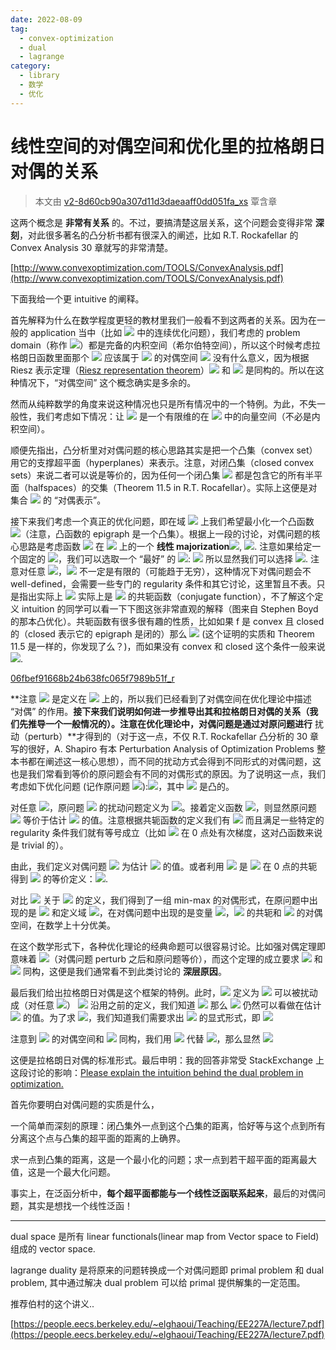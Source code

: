 ```yaml
---
date: 2022-08-09
tag:
  - convex-optimization
  - dual
  - lagrange
category:
  - library
  - 数学
  - 优化
---
```



# 线性空间的对偶空间和优化里的拉格朗日对偶的关系

> 本文由 [v2-8d60cb90a307d11d3daeaaff0dd051fa_xs](.//) 覃含章

这两个概念是 **非常有关系** 的。不过，要搞清楚这层关系，这个问题会变得非常 **深刻**，对此很多著名的凸分析书都有很深入的阐述，比如 R.T. Rockafellar 的 Convex Analysis 30 章就写的非常清楚。

[http://www.convexoptimization.com/TOOLS/ConvexAnalysis.pdf](http://www.convexoptimization.com/TOOLS/ConvexAnalysis.pdf)

下面我给一个更 intuitive 的阐释。

首先解释为什么在数学程度更轻的教材里我们一般看不到这两者的关系。因为在一般的 application 当中（比如 ![](https://www.zhihu.com/equation?tex=%5Cmathbb%7BR%7D%5En) 中的连续优化问题），我们考虑的 problem domain（称作 ![](https://www.zhihu.com/equation?tex=Y)）都是完备的内积空间（希尔伯特空间），所以这个时候考虑拉格朗日函数里面那个 ![](https://www.zhihu.com/equation?tex=%5Clambda) 应该属于 ![](https://www.zhihu.com/equation?tex=Y) 的对偶空间 ![](https://www.zhihu.com/equation?tex=Y%5E%2A) 没有什么意义，因为根据 Riesz 表示定理（[Riesz representation theorem](https://en.wikipedia.org/wiki/Riesz_representation_theorem)）![](https://www.zhihu.com/equation?tex=Y) 和 ![](https://www.zhihu.com/equation?tex=Y%5E%2A) 是同构的。所以在这种情况下，“对偶空间” 这个概念确实是多余的。

然而从纯粹数学的角度来说这种情况也只是所有情况中的一个特例。为此，不失一般性，我们考虑如下情况：让 ![](https://www.zhihu.com/equation?tex=Y) 是一个有限维的在 ![](https://www.zhihu.com/equation?tex=%5Cmathbb%7BR%7D) 中的向量空间（不必是内积空间）。

顺便先指出，凸分析里对对偶问题的核心思路其实是把一个凸集（convex set）用它的支撑超平面（hyperplanes）来表示。注意，对闭凸集（closed convex sets）来说二者可以说是等价的，因为任何一个闭凸集 ![](https://www.zhihu.com/equation?tex=C) 都是包含它的所有半平面（halfspaces）的交集（Theorem 11.5 in R.T. Rocafellar）。实际上这便是对集合 ![](https://www.zhihu.com/equation?tex=C) 的 “对偶表示”。

接下来我们考虑一个真正的优化问题，即在域 ![](https://www.zhihu.com/equation?tex=Y) 上我们希望最小化一个凸函数 ![](https://www.zhihu.com/equation?tex=f)（注意，凸函数的 epigraph 是一个凸集）。根据上一段的讨论，对偶问题的核心思路是考虑函数 ![](https://www.zhihu.com/equation?tex=f) 在 ![](https://www.zhihu.com/equation?tex=Y) 上的一个 **线性 majorization**![](https://www.zhihu.com/equation?tex=%5Clangle+%5Clambda%2Cx+%5Crangle+-+%5Calpha), ![](https://www.zhihu.com/equation?tex=%5Clambda%5Cin+Y%5E%2A). 注意如果给定一个固定的 ![](https://www.zhihu.com/equation?tex=%5Clambda)，我们可以选取一个 “最好” 的 ![](https://www.zhihu.com/equation?tex=%5Calpha):
![](https://www.zhihu.com/equation?tex=f%28x%29%5Cgeq++%5Clangle+%5Clambda%2C+x+%5Crangle-%5Calpha%2C+%5Cforall~x%5Cin+Y+%5CLeftrightarrow+%5Calpha%5Cgeq+%5Csup%5Climits_%7Bx%5Cin+Y%7D+%28+%5Clangle+%5Clambda%2C+x+%5Crangle-f%28x%29%29)
所以显然我们可以选择
![](https://www.zhihu.com/equation?tex=%5Calpha%3Df%5E%2A%28%5Clambda%29%3D+%5Csup%5Climits_%7Bx%5Cin+Y%7D+%28+%5Clangle+%5Clambda%2C+x+%5Crangle-f%28x%29%29).
注意对任意 ![](https://www.zhihu.com/equation?tex=%5Clambda)，![](https://www.zhihu.com/equation?tex=%5Calpha) 不一定是有限的（可能趋于无穷），这种情况下对偶问题会不 well-defined，会需要一些专门的 regularity 条件和其它讨论，这里暂且不表。只是指出实际上 ![](https://www.zhihu.com/equation?tex=f%5E%2A%28%5Clambda%29) 实际上是 ![](https://www.zhihu.com/equation?tex=f) 的共轭函数（conjugate function），不了解这个定义 intuition 的同学可以看一下下图这张非常直观的解释（图来自 Stephen Boyd 的那本凸优化）。共轭函数有很多很有趣的性质，比如如果 f 是 convex 且 closed 的（closed 表示它的 epigraph 是闭的）那么 ![](https://www.zhihu.com/equation?tex=f%5E%7B%2A%2A%7D%3Df) (这个证明的实质和 Theorem 11.5 是一样的，你发现了么？)，而如果没有 convex 和 closed 这个条件一般来说 ![](https://www.zhihu.com/equation?tex=f%5E%7B%2A%2A%7D+%3D+cl+%28co%28f%29+%29).

[06fbef91668b24b638fc065f7989b51f_r](.//)

**注意 ![](https://www.zhihu.com/equation?tex=f%5E%2A%28%5Clambda%29) 是定义在 ![](https://www.zhihu.com/equation?tex=Y%5E%2A) 上的，所以我们已经看到了对偶空间在优化理论中描述 “对偶” 的作用。**接下来我们说明如何进一步推导出其和拉格朗日对偶的关系（我们先推导一个一般情况的）。注意在优化理论中，对偶问题是通过对原问题进行** 扰动（perturb）**才得到的（对于这一点，不仅 R.T. Rockafellar 凸分析的 30 章写的很好，A. Shapiro 有本 Perturbation Analysis of Optimization Problems 整本书都在阐述这一核心思想），而不同的扰动方式会得到不同形式的对偶问题，这也是我们常看到等价的原问题会有不同的对偶形式的原因。为了说明这一点，我们考虑如下优化问题 (记作原问题 ![](https://www.zhihu.com/equation?tex=%5Ctextbf%7BP%7D)):![](https://www.zhihu.com/equation?tex=%5Cmin_%7Bx%5Cin+C%7D+%5Cphi%28x%2C0%29)，其中 ![](https://www.zhihu.com/equation?tex=%5Cphi%3AC%5Ctimes+D%5Crightarrow+%5Cmathbb%7BR%7D) 是凸的。

对任意 ![](https://www.zhihu.com/equation?tex=y%5Cin+D)，原问题 ![](https://www.zhihu.com/equation?tex=%5Ctextbf%7BP%7D) 的扰动问题定义为 ![](https://www.zhihu.com/equation?tex=%5Cmin_%7Bx%5Cin+C%7D+%5Cphi%28x%2Cy%29)。接着定义函数 ![](https://www.zhihu.com/equation?tex=h%28y%29%3D%5Cinf_%7Bx%5Cin+C%7D%5Cphi%28x%2Cy%29)，则显然原问题 ![](https://www.zhihu.com/equation?tex=%5Ctextbf%7BP%7D) 等价于估计 ![](https://www.zhihu.com/equation?tex=h%280%29) 的值。注意根据共轭函数的定义我们有 ![](https://www.zhihu.com/equation?tex=h%280%29%5Cgeq+h%5E%7B%2A%2A%7D%280%29) 而且满足一些特定的 regularity 条件我们就有等号成立（比如 ![](https://www.zhihu.com/equation?tex=h) 在 0 点处有次梯度，这对凸函数来说是 trivial 的）。

由此，我们定义对偶问题 ![](https://www.zhihu.com/equation?tex=%5Ctextbf%7BD%7D) 为估计 ![](https://www.zhihu.com/equation?tex=h%5E%7B%2A%2A%7D%280%29) 的值。或者利用 ![](https://www.zhihu.com/equation?tex=h%5E%7B%2A%2A%7D%280%29) 是 ![](https://www.zhihu.com/equation?tex=h%5E%2A) 在 0 点的共轭得到 ![](https://www.zhihu.com/equation?tex=%5Ctextbf%7BD%7D) 的等价定义：![](https://www.zhihu.com/equation?tex=%5Cmax_%7By%5E%2A%5Cin+D%5E%2A%7D-h%5E%2A%28y%5E%2A%29%3D%5Cmax_%7By%5E%2A%5Cin+D%5E%2A%7D-%5Cphi%5E%2A%280%2Cy%5E%2A%29).

对比 ![](https://www.zhihu.com/equation?tex=%5Ctextbf%7BP%7D) 关于 ![](https://www.zhihu.com/equation?tex=%5Cphi) 的定义，我们得到了一组 min-max 的对偶形式，在原问题中出现的是 ![](https://www.zhihu.com/equation?tex=x%2C%5Cphi) 和定义域 ![](https://www.zhihu.com/equation?tex=C)，在对偶问题中出现的是变量 ![](https://www.zhihu.com/equation?tex=y)，![](https://www.zhihu.com/equation?tex=%5Cphi) 的共轭和 ![](https://www.zhihu.com/equation?tex=D) 的对偶空间，在数学上十分优美。

在这个数学形式下，各种优化理论的经典命题可以很容易讨论。比如强对偶定理即意味着 ![](https://www.zhihu.com/equation?tex=%5Cphi%5E%7B%2A%2A%7D%3D%5Cphi)（对偶问题 perturb 之后和原问题等价），而这个定理的成立要求 ![](https://www.zhihu.com/equation?tex=Y) 和 ![](https://www.zhihu.com/equation?tex=Y%5E%7B%2A%2A%7D) 同构，这便是我们通常看不到此类讨论的 **深层原因**。

最后我们给出拉格朗日对偶是这个框架的特例。此时，![](https://www.zhihu.com/equation?tex=%5Ctextbf%7BP%7D) 定义为
![](https://www.zhihu.com/equation?tex=%5Cbegin%7Balign%7D%5Cmin_%7Bx%5Cin+%5Cmathbb%7BR%7D%7D~+%26++f%28x%29%5C%5C%5Ctext%7Bs.t.+%7D+%26+g%28x%29%5Cleq+0.%5Cend%7Balign%7D)
可以被扰动成（对任意 ![](https://www.zhihu.com/equation?tex=y+%5Cin+%5Cmathbb%7BR%7D)）
![](https://www.zhihu.com/equation?tex=%5Cbegin%7Balign%7D%5Cmin_%7Bx%5Cin+%5Cmathbb%7BR%7D%7D~+%26++f%28x%29%5C%5C+%5Ctext%7Bs.t.+%7D+%26+g%28x%29%2By%5Cleq+0.%5Cend%7Balign%7D)
沿用之前的定义，我们知道 ![](https://www.zhihu.com/equation?tex=%5Cphi%28x%2Cy%29%3Df%28x%29+%5Ccdot+1%28g%28x%29%2By%5Cleq+0+%29+%2B+%5Cinfty+%5Ccdot+1%28g%28x%29%2By%3E0+%29) 那么 ![](https://www.zhihu.com/equation?tex=%5Ctextbf%7BP%7D) 仍然可以看做在估计 ![](https://www.zhihu.com/equation?tex=h%280%29) 的值。为了求 ![](https://www.zhihu.com/equation?tex=%5Ctextbf%7BD%7D)，我们知道我们需要求出 ![](https://www.zhihu.com/equation?tex=-%5Cphi%5E%2A%280%2Cy%5E%2A%29) 的显式形式，即
![](https://www.zhihu.com/equation?tex=%5Cbegin%7Balign%7D-%5Cphi%5E%2A%280%2Cy%5E%2A%29%3D+%26+-%5Csup%5Climits_%7Bg%28x%29%2By%5Cleq+0++%7D+%28%5Clangle+y%5E%2A%2Cy%5Crangle+-f%28x%29%29%5C%5C+%3D+%26+-%5Csup%5Climits_%7Bx%5Cin+%5Cmathbb%7BR%7D%2C+q%5Cgeq+0%7D+%5Clangle+y%5E%2A%2C-g%28x%29-q+%5Crangle+-+f%28x%29%5C%5C+%3D+%26+%5Cinf_%7Bx%5Cin+%5Cmathbb%7BR%7D%2Cq%5Cgeq+0%7D+f%28x%29%2B%5Clangle+y%5E%2A%2Cg%28x%29%5Crangle+%2B%5Clangle+y%5E%2A%2Cq%5Crangle.%5Cend%7Balign%7D)

注意到 ![](https://www.zhihu.com/equation?tex=%5Cmathbb%7BR%7D) 的对偶空间和 ![](https://www.zhihu.com/equation?tex=%5Cmathbb%7BR%7D) 同构，我们用 ![](https://www.zhihu.com/equation?tex=%5Clambda) 代替 ![](https://www.zhihu.com/equation?tex=y%5E%2A)，那么显然 ![](https://www.zhihu.com/equation?tex=-%5Cphi%5E%2A%280%2C%5Clambda%29%3D++%5Cinf_%7Bx%5Cin+%5Cmathbb%7BR%7D%7D+%28f%28x%29%2B%5Clangle+%5Clambda%2Cg%28x%29%5Crangle%29%5Ccdot+1%28%5Clambda%5Cgeq+0%29-%5Cinfty+%5Ccdot+1+%28%5Clambda%3C0%29+.)

这便是拉格朗日对偶的标准形式。最后申明：我的回答非常受 StackExchange 上这段讨论的影响：[Please explain the intuition behind the dual problem in optimization.](http://math.stackexchange.com/questions/223235/please-explain-the-intuition-behind-the-dual-problem-in-optimization)


首先你要明白对偶问题的实质是什么，

一个简单而深刻的原理：闭凸集外一点到这个凸集的距离，恰好等与这个点到所有分离这个点与凸集的超平面的距离的上确界。

求一点到凸集的距离，这是一个最小化的问题；求一点到若干超平面的距离最大值，这是一个最大化问题。

事实上，在泛函分析中，**每个超平面都能与一个线性泛函联系起来**，最后的对偶问题，其实是想找一个线性泛函！

---

dual space 是所有 linear functionals(linear map from Vector space to Field) 组成的 vector space.

lagrange duality 是将原来的问题转换成一个对偶问题即 primal problem 和 dual problem, 其中通过解决 dual problem 可以给 primal 提供解集的一定范围。

推荐伯村的这个讲义..

[https://people.eecs.berkeley.edu/~elghaoui/Teaching/EE227A/lecture7.pdf](https://people.eecs.berkeley.edu/~elghaoui/Teaching/EE227A/lecture7.pdf)
